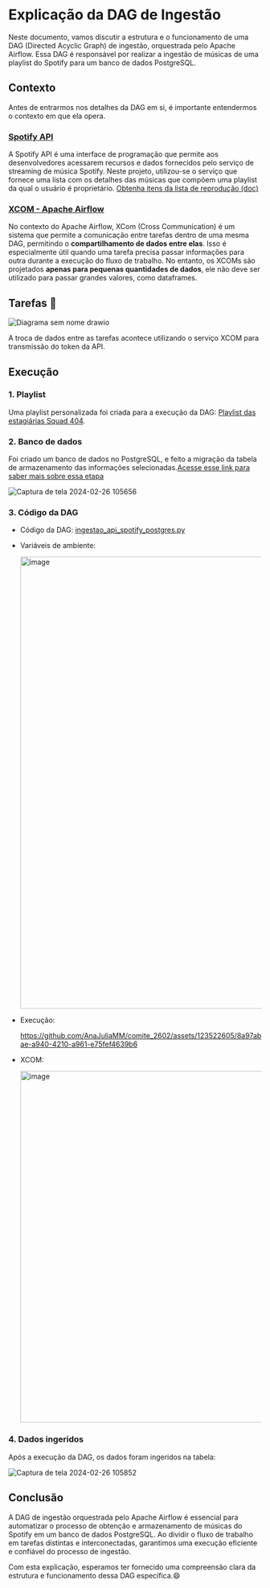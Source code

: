 # Explicação da DAG de Ingestão 

Neste documento, vamos discutir a estrutura e o funcionamento de uma DAG (Directed Acyclic Graph) de ingestão, orquestrada pelo Apache Airflow. Essa DAG é responsável por realizar a ingestão de músicas de uma playlist do Spotify para um banco de dados PostgreSQL.

## Contexto 

Antes de entrarmos nos detalhes da DAG em si, é importante entendermos o contexto em que ela opera. 

### [Spotify API](https://developer.spotify.com/documentation/web-api)
A Spotify API é uma interface de programação que permite aos desenvolvedores acessarem  recursos e dados fornecidos pelo serviço de streaming de música Spotify. 
Neste projeto, utilizou-se o serviço que fornece uma lista com os detalhes das músicas que compõem uma playlist da qual o usuário é proprietário. [Obtenha itens da lista de reprodução (doc)](https://developer.spotify.com/documentation/web-api/reference/get-playlists-tracks)
 
### [XCOM - Apache Airflow](https://airflow.apache.org/docs/apache-airflow/stable/core-concepts/xcoms.html)
No contexto do Apache Airflow, XCom (Cross Communication) é um sistema que permite a comunicação entre tarefas dentro de uma mesma DAG, permitindo o **compartilhamento de dados entre elas**. Isso é especialmente útil quando uma tarefa precisa passar informações para outra durante a execução do fluxo de trabalho. No entanto, os XCOMs são projetados **apenas para pequenas quantidades de dados**, ele não deve ser utilizado para passar grandes valores, como dataframes. 

## Tarefas 📆

![Diagrama sem nome drawio](https://github.com/AnaJuliaMM/comite_2602/assets/123522605/faf67710-2a71-4e29-8ea5-7d47838797dc)

A troca de dados entre as tarefas acontece utilizando o serviço XCOM para transmissão do token da API.

## Execução 
### 1. Playlist
Uma playlist personalizada foi criada para a execução da DAG: [Playlist das estagiárias Squad 404](https://open.spotify.com/playlist/1BZo9URfhmlnt67zRYgM79).

### 2. Banco de dados
Foi criado um banco de dados no PostgreSQL, e feito a migração da tabela de armazenamento das informações selecionadas.[Acesse esse link para saber mais sobre essa etapa](./migrations.md) 

![Captura de tela 2024-02-26 105656](https://github.com/AnaJuliaMM/comite_2602/assets/123522605/e955aa29-a796-457d-9d27-e4e68acf9498)


### 3. Código da DAG
- Código da DAG: [ingestao_api_spotify_postgres.py](../dags/ingestao_api_spotify_postgres.py)
- Variáveis de ambiente:
  
  <img width="900" alt="image" src="https://github.com/AnaJuliaMM/comite_2602/assets/123522605/8e00b9c9-8f19-49db-96ab-3a27226a36b2">
- Execução:
  
  https://github.com/AnaJuliaMM/comite_2602/assets/123522605/8a97abae-a940-4210-a961-e75fef4639b6
- XCOM:
  
   <img width="700" alt="image" src="https://github.com/AnaJuliaMM/comite_2602/assets/123522605/8215c95d-8cff-4b13-9f01-b7767a23f3fc">



### 4. Dados ingeridos
Após a execução da DAG, os dados foram ingeridos na tabela:

![Captura de tela 2024-02-26 105852](https://github.com/AnaJuliaMM/comite_2602/assets/123522605/29ab1cc4-0843-4711-85f7-7edf9ff1d55c)


## Conclusão

A DAG de ingestão orquestrada pelo Apache Airflow é essencial para automatizar o processo de obtenção e armazenamento de músicas do Spotify em um banco de dados PostgreSQL. Ao dividir o fluxo de trabalho em tarefas distintas e interconectadas, garantimos uma execução eficiente e confiável do processo de ingestão.

Com esta explicação, esperamos ter fornecido uma compreensão clara da estrutura e funcionamento dessa DAG específica.😄
